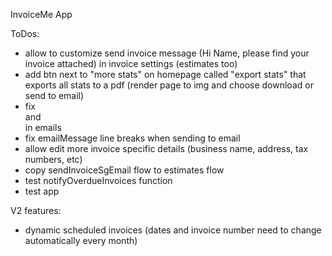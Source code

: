 InvoiceMe App


ToDos:
- allow to customize send invoice message (Hi Name, please find your invoice attached) in invoice settings (estimates too)
- add btn next to "more stats" on homepage called "export stats" that exports all stats to a pdf (render page to img and choose download or send to email)
- fix <div> and <br> in emails
- fix emailMessage line breaks when sending to email
- allow edit more invoice specific details (business name, address, tax numbers, etc)
- copy sendInvoiceSgEmail flow to estimates flow
- test notifyOverdueInvoices function
- test app


V2 features:
- dynamic scheduled invoices (dates and invoice number need to change automatically every month)